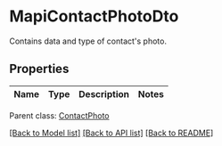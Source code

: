# MapiContactPhotoDto

Contains data and type of contact's photo.

## Properties
Name | Type | Description | Notes
---- | ---- | ----------- | -----

 Parent class: [ContactPhoto](ContactPhoto.md)



[[Back to Model list]](README.md#documentation-for-models) [[Back to API list]](README.md#documentation-for-api-endpoints) [[Back to README]](README.md)


